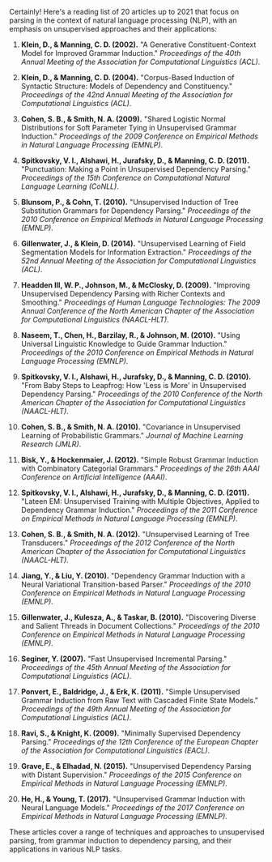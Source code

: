Certainly! Here's a reading list of 20 articles up to 2021 that focus on parsing in the context of natural language processing (NLP), with an emphasis on unsupervised approaches and their applications:

1. **Klein, D., & Manning, C. D. (2002).** "A Generative Constituent-Context Model for Improved Grammar Induction." *Proceedings of the 40th Annual Meeting of the Association for Computational Linguistics (ACL)*.

2. **Klein, D., & Manning, C. D. (2004).** "Corpus-Based Induction of Syntactic Structure: Models of Dependency and Constituency." *Proceedings of the 42nd Annual Meeting of the Association for Computational Linguistics (ACL)*.

3. **Cohen, S. B., & Smith, N. A. (2009).** "Shared Logistic Normal Distributions for Soft Parameter Tying in Unsupervised Grammar Induction." *Proceedings of the 2009 Conference on Empirical Methods in Natural Language Processing (EMNLP)*.

4. **Spitkovsky, V. I., Alshawi, H., Jurafsky, D., & Manning, C. D. (2011).** "Punctuation: Making a Point in Unsupervised Dependency Parsing." *Proceedings of the 15th Conference on Computational Natural Language Learning (CoNLL)*.

5. **Blunsom, P., & Cohn, T. (2010).** "Unsupervised Induction of Tree Substitution Grammars for Dependency Parsing." *Proceedings of the 2010 Conference on Empirical Methods in Natural Language Processing (EMNLP)*.

6. **Gillenwater, J., & Klein, D. (2014).** "Unsupervised Learning of Field Segmentation Models for Information Extraction." *Proceedings of the 52nd Annual Meeting of the Association for Computational Linguistics (ACL)*.

7. **Headden III, W. P., Johnson, M., & McClosky, D. (2009).** "Improving Unsupervised Dependency Parsing with Richer Contexts and Smoothing." *Proceedings of Human Language Technologies: The 2009 Annual Conference of the North American Chapter of the Association for Computational Linguistics (NAACL-HLT)*.

8. **Naseem, T., Chen, H., Barzilay, R., & Johnson, M. (2010).** "Using Universal Linguistic Knowledge to Guide Grammar Induction." *Proceedings of the 2010 Conference on Empirical Methods in Natural Language Processing (EMNLP)*.

9. **Spitkovsky, V. I., Alshawi, H., Jurafsky, D., & Manning, C. D. (2010).** "From Baby Steps to Leapfrog: How 'Less is More' in Unsupervised Dependency Parsing." *Proceedings of the 2010 Conference of the North American Chapter of the Association for Computational Linguistics (NAACL-HLT)*.

10. **Cohen, S. B., & Smith, N. A. (2010).** "Covariance in Unsupervised Learning of Probabilistic Grammars." *Journal of Machine Learning Research (JMLR)*.

11. **Bisk, Y., & Hockenmaier, J. (2012).** "Simple Robust Grammar Induction with Combinatory Categorial Grammars." *Proceedings of the 26th AAAI Conference on Artificial Intelligence (AAAI)*.

12. **Spitkovsky, V. I., Alshawi, H., Jurafsky, D., & Manning, C. D. (2011).** "Lateen EM: Unsupervised Training with Multiple Objectives, Applied to Dependency Grammar Induction." *Proceedings of the 2011 Conference on Empirical Methods in Natural Language Processing (EMNLP)*.

13. **Cohen, S. B., & Smith, N. A. (2012).** "Unsupervised Learning of Tree Transducers." *Proceedings of the 2012 Conference of the North American Chapter of the Association for Computational Linguistics (NAACL-HLT)*.

14. **Jiang, Y., & Liu, Y. (2010).** "Dependency Grammar Induction with a Neural Variational Transition-based Parser." *Proceedings of the 2010 Conference on Empirical Methods in Natural Language Processing (EMNLP)*.

15. **Gillenwater, J., Kulesza, A., & Taskar, B. (2010).** "Discovering Diverse and Salient Threads in Document Collections." *Proceedings of the 2010 Conference on Empirical Methods in Natural Language Processing (EMNLP)*.

16. **Seginer, Y. (2007).** "Fast Unsupervised Incremental Parsing." *Proceedings of the 45th Annual Meeting of the Association for Computational Linguistics (ACL)*.

17. **Ponvert, E., Baldridge, J., & Erk, K. (2011).** "Simple Unsupervised Grammar Induction from Raw Text with Cascaded Finite State Models." *Proceedings of the 49th Annual Meeting of the Association for Computational Linguistics (ACL)*.

18. **Ravi, S., & Knight, K. (2009).** "Minimally Supervised Dependency Parsing." *Proceedings of the 12th Conference of the European Chapter of the Association for Computational Linguistics (EACL)*.

19. **Grave, E., & Elhadad, N. (2015).** "Unsupervised Dependency Parsing with Distant Supervision." *Proceedings of the 2015 Conference on Empirical Methods in Natural Language Processing (EMNLP)*.

20. **He, H., & Young, T. (2017).** "Unsupervised Grammar Induction with Neural Language Models." *Proceedings of the 2017 Conference on Empirical Methods in Natural Language Processing (EMNLP)*.

These articles cover a range of techniques and approaches to unsupervised parsing, from grammar induction to dependency parsing, and their applications in various NLP tasks.